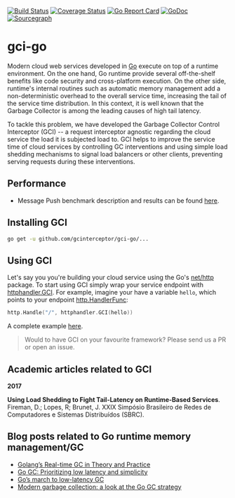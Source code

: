 [![Build Status](https://travis-ci.org/gcinterceptor/gci-go.svg?branch=master)](https://travis-ci.org/gcinterceptor/gci-go) [![Coverage Status](https://coveralls.io/repos/github/gcinterceptor/gci-go/badge.svg?branch=master)](https://coveralls.io/github/gcinterceptor/gci-go?branch=master) [![Go Report Card](https://goreportcard.com/badge/github.com/gcinterceptor/gci-go)](https://goreportcard.com/report/github.com/gcinterceptor/gci-go) [![GoDoc](https://godoc.org/github.com/gcinterceptor/gci-go?status.svg)](https://godoc.org/github.com/gcinterceptor/gci-go) [![Sourcegraph](https://sourcegraph.com/github.com/gcinterceptor/gci-go/-/badge.svg)](https://sourcegraph.com/github.com/gcinterceptor/gci-go?badge)

# gci-go

Modern cloud web services developed in [Go](golang.org) execute on top of a runtime environment. On the one hand, Go runtime provide several off-the-shelf benefits like code security and cross-platform execution. On the other side, runtime's internal routines such as automatic memory management add a non-deterministic overhead to the overall service time, increasing the tail of the service time distribution. In this context, it is well known that the Garbage Collector is among the leading causes of high tail latency.

To tackle this problem, we have developed the Garbage Collector Control Interceptor (GCI) -- a request interceptor agnostic regarding the cloud service the load it is subjected load to. GCI helps to improve the service time of cloud services by controlling GC interventions and using simple load shedding mechanisms to signal load balancers or other clients, preventing serving requests during these interventions.

## Performance

* Message Push benchmark description and results can be found [here](https://github.com/gcinterceptor/gci-go/blob/master/msgpush_benchmark.md).


## Installing GCI

```sh
go get -u github.com/gcinterceptor/gci-go/...
```

## Using GCI

Let's say you you're building your cloud service using the Go's [net/http](https://golang.org/pkg/net/http/) package. To start using GCI simply wrap your service endpoint with [httphandler.GCI](https://godoc.org/github.com/gcinterceptor/gci-go/httphandler#GCI). For example, imagine your have a variable `hello`, which points to your endpoint [http.HandlerFunc](https://golang.org/pkg/net/http/#HandlerFunc):

```go
http.Handle("/", httphandler.GCI(hello))
```

A complete example [here](https://github.com/gcinterceptor/gci-go/blob/master/httphandler/hello/main.go).

> Would to have GCI on your favourite framework? Please send us a PR or open an issue.

## Academic articles related to GCI

**2017**

**Using Load Shedding to Fight Tail-Latency on Runtime-Based Services**. Fireman, D.; Lopes, R; Brunet, J. XXIX Simpósio Brasileiro de Redes de Computadores e Sistemas Distribuídos (SBRC).

## Blog posts related to Go runtime memory management/GC
* [Golang’s Real-time GC in Theory and Practice](https://making.pusher.com/golangs-real-time-gc-in-theory-and-practice/)
* [Go GC: Prioritizing low latency and simplicity](https://blog.golang.org/go15gc)
* [Go’s march to low-latency GC](https://blog.twitch.tv/gos-march-to-low-latency-gc-a6fa96f06eb7)
* [Modern garbage collection: a look at the Go GC strategy](https://blog.plan99.net/modern-garbage-collection-911ef4f8bd8e)
